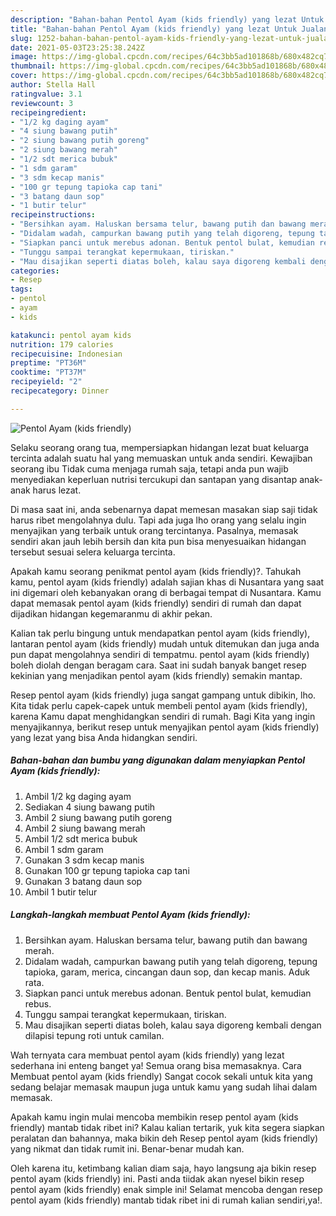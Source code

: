 ```yaml
---
description: "Bahan-bahan Pentol Ayam (kids friendly) yang lezat Untuk Jualan"
title: "Bahan-bahan Pentol Ayam (kids friendly) yang lezat Untuk Jualan"
slug: 1252-bahan-bahan-pentol-ayam-kids-friendly-yang-lezat-untuk-jualan
date: 2021-05-03T23:25:38.242Z
image: https://img-global.cpcdn.com/recipes/64c3bb5ad101868b/680x482cq70/pentol-ayam-kids-friendly-foto-resep-utama.jpg
thumbnail: https://img-global.cpcdn.com/recipes/64c3bb5ad101868b/680x482cq70/pentol-ayam-kids-friendly-foto-resep-utama.jpg
cover: https://img-global.cpcdn.com/recipes/64c3bb5ad101868b/680x482cq70/pentol-ayam-kids-friendly-foto-resep-utama.jpg
author: Stella Hall
ratingvalue: 3.1
reviewcount: 3
recipeingredient:
- "1/2 kg daging ayam"
- "4 siung bawang putih"
- "2 siung bawang putih goreng"
- "2 siung bawang merah"
- "1/2 sdt merica bubuk"
- "1 sdm garam"
- "3 sdm kecap manis"
- "100 gr tepung tapioka cap tani"
- "3 batang daun sop"
- "1 butir telur"
recipeinstructions:
- "Bersihkan ayam. Haluskan bersama telur, bawang putih dan bawang merah."
- "Didalam wadah, campurkan bawang putih yang telah digoreng, tepung tapioka, garam, merica, cincangan daun sop, dan kecap manis. Aduk rata."
- "Siapkan panci untuk merebus adonan. Bentuk pentol bulat, kemudian rebus."
- "Tunggu sampai terangkat kepermukaan, tiriskan."
- "Mau disajikan seperti diatas boleh, kalau saya digoreng kembali dengan dilapisi tepung roti untuk camilan."
categories:
- Resep
tags:
- pentol
- ayam
- kids

katakunci: pentol ayam kids 
nutrition: 179 calories
recipecuisine: Indonesian
preptime: "PT36M"
cooktime: "PT37M"
recipeyield: "2"
recipecategory: Dinner

---
```



![Pentol Ayam (kids friendly)](https://img-global.cpcdn.com/recipes/64c3bb5ad101868b/680x482cq70/pentol-ayam-kids-friendly-foto-resep-utama.jpg)

Selaku seorang orang tua, mempersiapkan hidangan lezat buat keluarga tercinta adalah suatu hal yang memuaskan untuk anda sendiri. Kewajiban seorang ibu Tidak cuma menjaga rumah saja, tetapi anda pun wajib menyediakan keperluan nutrisi tercukupi dan santapan yang disantap anak-anak harus lezat.

Di masa  saat ini, anda sebenarnya dapat memesan masakan siap saji tidak harus ribet mengolahnya dulu. Tapi ada juga lho orang yang selalu ingin menyajikan yang terbaik untuk orang tercintanya. Pasalnya, memasak sendiri akan jauh lebih bersih dan kita pun bisa menyesuaikan hidangan tersebut sesuai selera keluarga tercinta. 



Apakah kamu seorang penikmat pentol ayam (kids friendly)?. Tahukah kamu, pentol ayam (kids friendly) adalah sajian khas di Nusantara yang saat ini digemari oleh kebanyakan orang di berbagai tempat di Nusantara. Kamu dapat memasak pentol ayam (kids friendly) sendiri di rumah dan dapat dijadikan hidangan kegemaranmu di akhir pekan.

Kalian tak perlu bingung untuk mendapatkan pentol ayam (kids friendly), lantaran pentol ayam (kids friendly) mudah untuk ditemukan dan juga anda pun dapat mengolahnya sendiri di tempatmu. pentol ayam (kids friendly) boleh diolah dengan beragam cara. Saat ini sudah banyak banget resep kekinian yang menjadikan pentol ayam (kids friendly) semakin mantap.

Resep pentol ayam (kids friendly) juga sangat gampang untuk dibikin, lho. Kita tidak perlu capek-capek untuk membeli pentol ayam (kids friendly), karena Kamu dapat menghidangkan sendiri di rumah. Bagi Kita yang ingin menyajikannya, berikut resep untuk menyajikan pentol ayam (kids friendly) yang lezat yang bisa Anda hidangkan sendiri.

<!--inarticleads1-->

##### Bahan-bahan dan bumbu yang digunakan dalam menyiapkan Pentol Ayam (kids friendly):

1. Ambil 1/2 kg daging ayam
1. Sediakan 4 siung bawang putih
1. Ambil 2 siung bawang putih goreng
1. Ambil 2 siung bawang merah
1. Ambil 1/2 sdt merica bubuk
1. Ambil 1 sdm garam
1. Gunakan 3 sdm kecap manis
1. Gunakan 100 gr tepung tapioka cap tani
1. Gunakan 3 batang daun sop
1. Ambil 1 butir telur




<!--inarticleads2-->

##### Langkah-langkah membuat Pentol Ayam (kids friendly):

1. Bersihkan ayam. Haluskan bersama telur, bawang putih dan bawang merah.
1. Didalam wadah, campurkan bawang putih yang telah digoreng, tepung tapioka, garam, merica, cincangan daun sop, dan kecap manis. Aduk rata.
1. Siapkan panci untuk merebus adonan. Bentuk pentol bulat, kemudian rebus.
1. Tunggu sampai terangkat kepermukaan, tiriskan.
1. Mau disajikan seperti diatas boleh, kalau saya digoreng kembali dengan dilapisi tepung roti untuk camilan.




Wah ternyata cara membuat pentol ayam (kids friendly) yang lezat sederhana ini enteng banget ya! Semua orang bisa memasaknya. Cara Membuat pentol ayam (kids friendly) Sangat cocok sekali untuk kita yang sedang belajar memasak maupun juga untuk kamu yang sudah lihai dalam memasak.

Apakah kamu ingin mulai mencoba membikin resep pentol ayam (kids friendly) mantab tidak ribet ini? Kalau kalian tertarik, yuk kita segera siapkan peralatan dan bahannya, maka bikin deh Resep pentol ayam (kids friendly) yang nikmat dan tidak rumit ini. Benar-benar mudah kan. 

Oleh karena itu, ketimbang kalian diam saja, hayo langsung aja bikin resep pentol ayam (kids friendly) ini. Pasti anda tiidak akan nyesel bikin resep pentol ayam (kids friendly) enak simple ini! Selamat mencoba dengan resep pentol ayam (kids friendly) mantab tidak ribet ini di rumah kalian sendiri,ya!.

